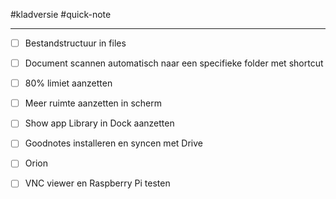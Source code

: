 #kladversie  #quick-note

---

- [ ] Bestandstructuur in files
- [ ] Document scannen automatisch naar een specifieke folder met shortcut
- [ ] 80% limiet aanzetten
- [ ] Meer ruimte aanzetten in scherm
- [ ] Show app Library in Dock aanzetten
- [ ] Goodnotes installeren en syncen met Drive
- [ ] Orion
- [ ] VNC viewer en Raspberry Pi testen

